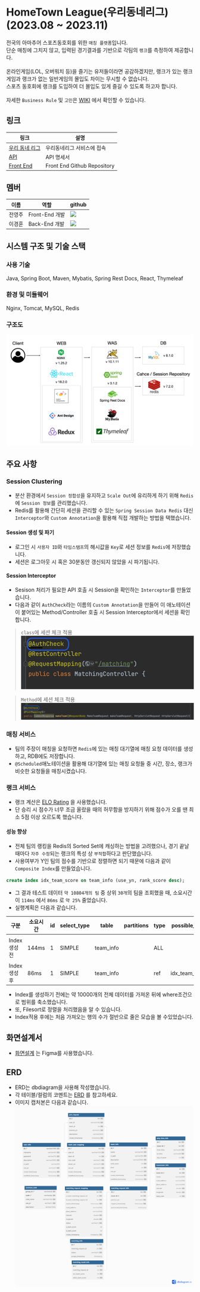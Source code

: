 <!--<div align=center> 
<img src="https://img.shields.io/badge/java-%23ED8B00.svg?style=for-the-badge&logo=openjdk&logoColor=white">
<img src="https://img.shields.io/badge/Apache%20Maven-C71A36?style=for-the-badge&logo=Apache%20Maven&logoColor=white">
<img src="https://img.shields.io/badge/springboot-6DB33F?style=for-the-badge&logo=springboot&logoColor=white">
<img src="https://img.shields.io/badge/react-%2320232a.svg?style=for-the-badge&logo=react&logoColor=%2361DAFB">
<img src="https://img.shields.io/badge/nginx-%23009639.svg?style=for-the-badge&logo=nginx&logoColor=white">
<img src="https://img.shields.io/badge/apache tomcat-F8DC75?style=for-the-badge&logo=apachetomcat&logoColor=white">
<img src="https://img.shields.io/badge/redis-%23DD0031.svg?style=for-the-badge&logo=redis&logoColor=white">
<img src="https://img.shields.io/badge/mysql-4479A1?style=for-the-badge&logo=mysql&logoColor=white">
</div>
-->

# HomeTown League(우리동네리그) (2023.08 ~ 2023.11)

전국의 아마추어 스포츠동호회를 위한 `매칭 플랫폼`입니다.
<br>
단순 매칭에 그치지 않고, 입력된 경기결과를 기반으로 각팀의 `랭크`를 측정하여 제공합니다.
<br>
<br>
온라인게임(LOL, 오버워치 등)을 즐기는 유저들이라면 공감하겠지만, 랭크가 있는 랭크게임과 랭크가 없는 일반게임의 몰입도 차이는 무시할 수 없습니다.
<br>
스포츠 동호회에 랭크를 도입하여 더 몰입도 있게 즐길 수 있도록 하고자 합니다.
<br>
<br>
자세한 `Business Rule` 및 `고민`은 [WIKI](https://github.com/HometownLeague/hometown-league-be/wiki) 에서 확인할 수 있습니다.

## 링크

| 링크                                                                | 설명                          |
|-------------------------------------------------------------------|-----------------------------|
| [우리 동네 리그](http://218.232.175.4:49155)                            | 우리동네리그 서비스에 접속              |
| [API](http://218.232.175.4:49156/rest/docs.do)                    | API 명세서                     |
| [Front End](https://github.com/HometownLeague/hometown-league-fe) | Front End Github Repository |

## 멤버
| 이름  | 역할           | github                                                                                                                                             |
|-----|--------------|----------------------------------------------------------------------------------------------------------------------------------------------------|
| 전영주 | Front-End 개발 | <a href="https://github.com/Jeon-YJ1004"><img src="https://img.shields.io/badge/GitHub-181717?style=flat-square&logo=GitHub&logoColor=white"/></a> |
| 이경훈 | Back-End 개발  | <a href="https://github.com/pongdangx2"><img src="https://img.shields.io/badge/GitHub-181717?style=flat-square&logo=GitHub&logoColor=white"/></a>  |

## 시스템 구조 및 기술 스택
### 사용 기술
Java, Spring Boot, Maven, Mybatis, Spring Rest Docs, React, Thymeleaf

### 환경 및 미들웨어
Nginx, Tomcat, MySQL, Redis

### 구조도
<img src="./README-resource/SystemStructure1.png" title="System 구조도"/>

## 주요 사항
### Session Clustering
- 분산 환경에서 `Session 정합성`을 유지하고 `Scale Out`에 유리하게 하기 위해 `Redis`에 `Session 정보`를 관리했습니다.
- Redis를 활용해 간단히 세션을 관리할 수 있는 `Spring Session Data Redis` 대신 `Interceptor`와 `Custom Annotation`을 활용해 직접 개발하는 방법을 택했습니다.

#### Session 생성 및 파기
- 로그인 시 `사용자 ID`와 `타임스탬프`의 해시값을 `Key`로 세션 정보를 `Redis`에 저장했습니다.
- 세션은 로그아웃 시 혹은 30분동안 갱신되지 않았을 시 파기됩니다.

#### Session Interceptor
- Sesison 처리가 필요한 API 호출 시 Session을 확인하는 `Interceptor`를 만들었습니다.
- 다음과 같이 `AuthCheck`라는 이름의 `Custom Annotation`을 만들어 이 애노테이션이 붙어있는 Method/Controller 호출 시 Session Interceptor에서 세션을 확인합니다.
> `class`에 세션 체크 적용
> <img src="./README-resource/authcheck_class.png" title="System 구조도"/>

> `Method`에 세션 체크 적용
> <img src="./README-resource/authcheck_method.png" title="System 구조도"/>

### 매칭 서비스
- 팀의 주장이 매칭을 요청하면 `Redis`에 있는 매칭 대기열에 매칭 요청 데이터를 생성하고, RDB에도 저장합니다. 
- `@Scheduled`애노테이션을 활용해 대기열에 있는 매칭 요청들 중 시간, 장소, 랭크가 비슷한 요청들을 매칭시켰습니다.

### 랭크 서비스
- 랭크 계산은 [ELO Rating](https://ko.wikipedia.org/wiki/%EC%97%98%EB%A1%9C_%ED%8F%89%EC%A0%90_%EC%8B%9C%EC%8A%A4%ED%85%9C) 을 사용했습니다.
- 단 승리 시 점수가 너무 조금 올랐을 때의 허무함을 방지하기 위해 점수가 오를 땐 최소 5점 이상 오르도록 했습니다.

#### 성능 향상 
- 전체 팀의 랭킹을 Redis의 Sorted Set에 캐싱하는 방법을 고려했으나, 경기 끝날 때마다 `자주 수정`되는 랭크의 특성 상 `부적합`하다고 판단했습니다.
- 사용여부가 Y인 팀의 점수를 기반으로 정렬하면 되기 때문에 다음과 같이 `Composite Index`를 만들었습니다.
```sql
create index idx_team_score on team_info (use_yn, rank_score desc);
```
- 그 결과 테스트 데이터 `약 10804개의 팀` 중 상위 `30개`의 팀을 조회했을 때, 소요시간이 `114ms` 에서 `86ms` 로 `약 25%` 줄었습니다.
- 실행계획은 다음과 같습니다.

| 구분        | 소요시간   | id  |select_type|table| partitions |type| possible_keys  | key            | key_len | ref   |rows|filtered| Extra                       |
|-----------|--------|-----|---|---|------------|---|----------------|----------------|---------|-------|---|---|-----------------------------|
| Index생성 전 | 144ms| 1   | SIMPLE |team_info|            |ALL|                |                |         |       |10804|10| Using where; Using filesort |
|Index생성 후|86ms|1|SIMPLE|team_info|            | ref        | idx_team_score | idx_team_score | 6       | const |5402|100|                             |

- Index를 생성하기 전에는 약 10000개의 전체 데이터를 가져온 뒤에 where조건으로 범위를 축소했습니다.
- 또, Filesort로 정렬을 처리했음을 알 수 있습니다.
- Index적용 후에는 처음 가져오는 행의 수가 절반으로 줄은 모습을 볼 수있었습니다.

## 화면설계서
- [화면설계](https://www.figma.com/file/bjqo9hgQBbuflPYZ72ybpo/HomeTownLeague-%EA%B0%84%EB%8B%A8-%EC%99%80%EC%9D%B4%EC%96%B4%ED%94%84%EB%A0%88%EC%9E%84?type=design&node-id=0%3A1&mode=design&t=FnWuJ4wK3mXiBTHG-1) 는 Figma를 사용했습니다.

## ERD
- ERD는 dbdiagram을 사용해 작성했습니다.
- 각 테이블/컬럼의 코멘트는 [ERD](https://dbdiagram.io/d/HomeTownLeague-6562efe33be1495787bd843f) 를 참고하세요.
- 이미지 캡처본은 다음과 같습니다.
  <img src="./README-resource/erd.png" title="ERD"/>


